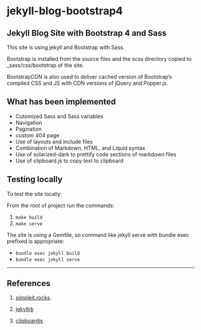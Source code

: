 # jekyll-blog-bootstrap4

Jekyll Blog Site with Bootstrap 4 and Sass
------------------------------------------

This site is using jekyll and Bootstrap with Sass.

Bootstrap is installed from the source files and the scss directory copied to _sass/css/bootstrap of the site.

BootstrapCDN is also used to deliver cached version of Bootstrap’s compiled CSS and JS with CDN versions of jQuery and Popper.js.

## What has been implemented
* Cutomized Sass and Sass variables
* Navigation
* Pagination
* custom 404 page
* Use of layouts and include files 
* Combination of Markdown, HTML, and Liquid syntax
* Use of solarized-dark to prettify code sections of markdown files
* Use of clipboard.js to copy text to clipboard

## Testing locally

To test the site locally:

From the root of project run the commands:

1. `make build`
2. `make serve`

The site is using a Gemfile, so command like jekyll serve with bundle exec prefixed is appropriate:

- `bundle exec jekyll build`
- `bundle exec jekyll serve`

<hr>

## References

1. [simpleit.rocks](https://simpleit.rocks/ruby/jekyll/tutorials/how-to-add-bootstrap-4-to-jekyll-the-right-way/).

2. [jekyllrb](https://jekyllrb.com/docs/pagination/)

3. [clipboardjs](https://clipboardjs.com/)